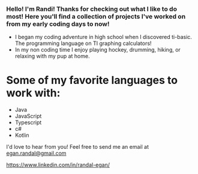 ### Hello! I'm Randi! Thanks for checking out what I like to do most! Here you'll find a collection of projects I've worked on from my early coding days to now!

- I began my coding adventure in high school when I discovered ti-basic. The programming language on TI graphing calculators!
- In my non coding time I enjoy playing hockey, drumming, hiking, or relaxing with my pup at home.

# Some of my favorite languages to work with:
- Java
- JavaScript
- Typescript
- c#
- Kotlin

I'd love to hear from you! Feel free to send me an email at egan.randal@gmail.com

https://www.linkedin.com/in/randal-egan/
